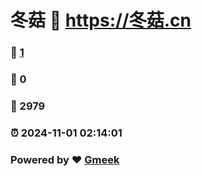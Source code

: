 # 冬菇 :link: https://冬菇.cn
### :page_facing_up: [1](https://xiorich.github.io/tag.html) 
### :speech_balloon: 0 
### :hibiscus: 2979 
### :alarm_clock: 2024-11-01 02:14:01 
### Powered by :heart: [Gmeek](https://github.com/Meekdai/Gmeek)
